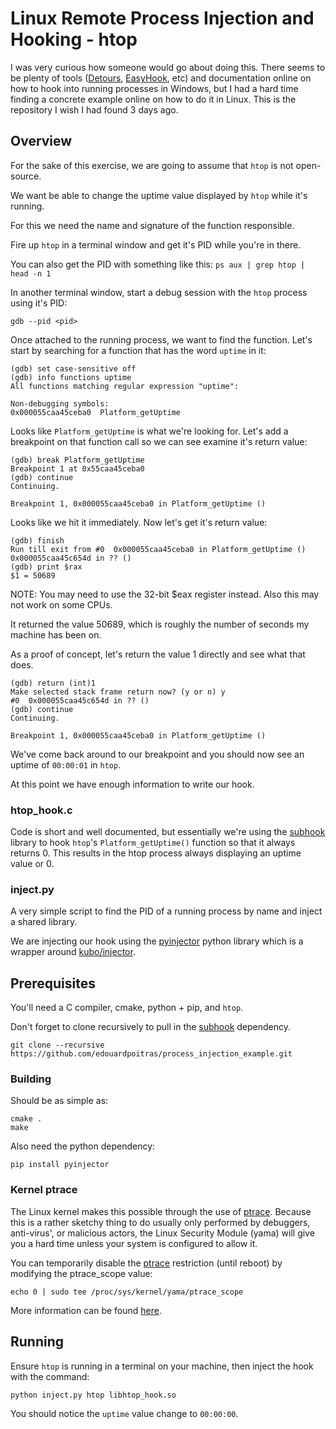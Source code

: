 # Linux Remote Process Injection and Hooking - htop

I was very curious how someone would go about doing this.
There seems to be plenty of tools ([Detours](https://github.com/Microsoft/Detours), [EasyHook](https://easyhook.github.io/), etc) and documentation online on how to hook into running processes in Windows, but I had a hard time finding a concrete example online on how to do it in Linux.
This is the repository I wish I had found 3 days ago.

## Overview

For the sake of this exercise, we are going to assume that `htop` is not open-source.

We want be able to change the uptime value displayed by `htop` while it's running.

For this we need the name and signature of the function responsible.

Fire up `htop` in a terminal window and get it's PID while you're in there.

You can also get the PID with something like this: `ps aux | grep htop | head -n 1`

In another terminal window, start a debug session with the `htop` process using it's PID:

    gdb --pid <pid>

Once attached to the running process, we want to find the function.
Let's start by searching for a function that has the word `uptime` in it:

    (gdb) set case-sensitive off
    (gdb) info functions uptime
    All functions matching regular expression "uptime":

    Non-debugging symbols:
    0x000055caa45ceba0  Platform_getUptime

Looks like `Platform_getUptime` is what we're looking for.
Let's add a breakpoint on that function call so we can see examine it's return value:

    (gdb) break Platform_getUptime
    Breakpoint 1 at 0x55caa45ceba0
    (gdb) continue
    Continuing.

    Breakpoint 1, 0x000055caa45ceba0 in Platform_getUptime ()

Looks like we hit it immediately. Now let's get it's return value:

    (gdb) finish
    Run till exit from #0  0x000055caa45ceba0 in Platform_getUptime ()
    0x000055caa45c654d in ?? ()
    (gdb) print $rax
    $1 = 50689

NOTE: You may need to use the 32-bit $eax register instead. Also this may not work on some CPUs.

It returned the value 50689, which is roughly the number of seconds my machine has been on.

As a proof of concept, let's return the value 1 directly and see what that does.

    (gdb) return (int)1
    Make selected stack frame return now? (y or n) y
    #0  0x000055caa45c654d in ?? ()
    (gdb) continue
    Continuing.

    Breakpoint 1, 0x000055caa45ceba0 in Platform_getUptime ()

We've come back around to our breakpoint and you should now see an uptime of `00:00:01` in `htop`.

At this point we have enough information to write our hook.

### htop_hook.c

Code is short and well documented, but essentially we're using the [subhook](https://github.com/Zeex/subhook) library to hook `htop`'s `Platform_getUptime()` function so that it always returns 0. This results in the htop process always displaying an uptime value or 0.

### inject.py

A very simple script to find the PID of a running process by name and inject a shared library.

We are injecting our hook using the [pyinjector](https://github.com/kmaork/pyinjector) python library which is a wrapper around [kubo/injector](https://github.com/kubo/injector).

## Prerequisites

You'll need a C compiler, cmake, python + pip, and `htop`.

Don't forget to clone recursively to pull in the [subhook](https://github.com/Zeex/subhook) dependency.

    git clone --recursive https://github.com/edouardpoitras/process_injection_example.git

### Building

Should be as simple as:

    cmake .
    make

Also need the python dependency:

    pip install pyinjector

### Kernel ptrace

The Linux kernel makes this possible through the use of [ptrace](https://man7.org/linux/man-pages/man2/ptrace.2.html). Because this is a rather sketchy thing to do usually only performed by debuggers, anti-virus', or malicious actors, the Linux Security Module (yama) will give you a hard time unless your system is configured to allow it.

You can temporarily disable the [ptrace](https://man7.org/linux/man-pages/man2/ptrace.2.html) restriction (until reboot) by modifying the ptrace_scope value:

    echo 0 | sudo tee /proc/sys/kernel/yama/ptrace_scope

More information can be found [here](https://www.kernel.org/doc/html/latest/admin-guide/LSM/Yama.html).

## Running

Ensure `htop` is running in a terminal on your machine, then inject the hook with the command:

    python inject.py htop libhtop_hook.so

You should notice the `uptime` value change to `00:00:00`.